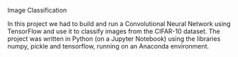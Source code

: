 Image Classification

In this project we had to build and run a Convolutional Neural Network using TensorFlow and use it to classify images from the CIFAR-10 dataset. The project was written in Python (on a Jupyter Notebook) using the libraries numpy, pickle and tensorflow, running on an Anaconda environment.
